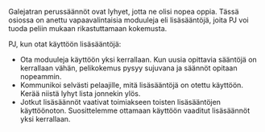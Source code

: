 Galejatran perussäännöt ovat lyhyet, jotta ne olisi nopea oppia. Tässä osiossa on anettu vapaavalintaisia moduuleja eli lisäsääntöjä, joita PJ voi tuoda peliin mukaan rikastuttamaan kokemusta.

PJ, kun otat käyttöön lisäsääntöjä:
- Ota moduuleja käyttöön yksi kerrallaan. Kun uusia opittavia sääntöjä on kerrallaan vähän, pelikokemus pysyy sujuvana ja säännöt opitaan nopeammin.
- Kommunikoi selvästi pelaajille, mitä lisäsääntöjä on otettu käyttöön. Kerää niistä lyhyt lista jonnekin ylös.
- Jotkut lisäsäännöt vaativat toimiakseen toisten lisäsääntöjen käyttöönoton. Suosittelemme ottamaan käyttöön vaaditut lisäsäännöt yksi kerrallaan.
